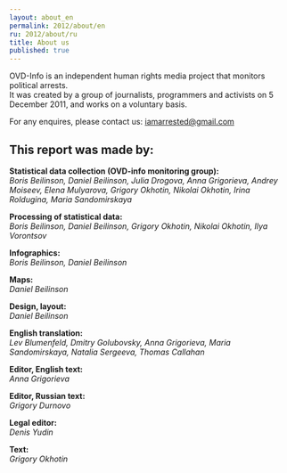 ```yaml
---
layout: about_en
permalink: 2012/about/en
ru: 2012/about/ru
title: About us
published: true
---
```


OVD-Info is an independent human rights media project that monitors political arrests.  
It was created by a group of journalists, programmers and activists on 5 December 2011, and works on a voluntary basis.  
  
For any enquires, please contact us: [iamarrested@gmail.com](mailto:iamarrested@gmail.com)

## This report was made by:

**Statistical data collection (OVD-info monitoring group):**  
*Boris Beilinson, Daniel Beilinson, Julia Drogova, Anna Grigorieva, Andrey Moiseev, Elena Mulyarova, Grigory Okhotin, Nikolai Okhotin, Irina Roldugina, Maria Sandomirskaya*

**Processing of statistical data:**  
*Boris Beilinson, Daniel Beilinson, Grigory Okhotin, Nikolai Okhotin, Ilya Vorontsov*

**Infographics:**  
*Boris Beilinson, Daniel Beilinson*

**Maps:**  
*Daniel Beilinson*

**Design, layout:**  
*Daniel Beilinson*

**English translation:**  
*Lev Blumenfeld, Dmitry Golubovsky, Anna Grigorieva, Maria Sandomirskaya, Natalia Sergeeva, Thomas Callahan*

**Editor, English text:**  
*Anna Grigorieva*

**Editor, Russian text:**  
*Grigory Durnovo*

**Legal editor:**  
*Denis Yudin*

**Text:**  
*Grigory Okhotin*